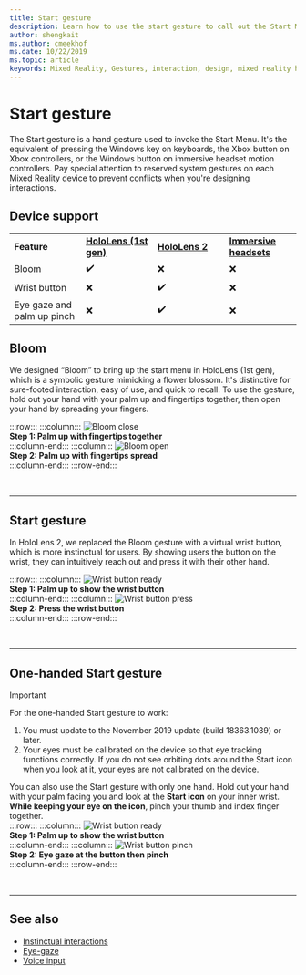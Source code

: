 ```yaml
---
title: Start gesture
description: Learn how to use the start gesture to call out the Start Menu on HoloLens and Windows Mixed Reality immersive headsets. 
author: shengkait
ms.author: cmeekhof
ms.date: 10/22/2019
ms.topic: article
keywords: Mixed Reality, Gestures, interaction, design, mixed reality headset, windows mixed reality headset, virtual reality headset, HoloLens, MRTK, Mixed Reality Toolkit, bloom
---
```


# Start gesture

The Start gesture is a hand gesture used to invoke the Start Menu. It's the equivalent of pressing the Windows key on keyboards, the Xbox button on Xbox controllers, or the Windows button on immersive headset motion controllers. Pay special attention to reserved system gestures on each Mixed Reality device to prevent conflicts when you're designing interactions.

## Device support

<table>
    <colgroup>
    <col width="25%" />
    <col width="25%" />
    <col width="25%" />
    <col width="25%" />
    </colgroup>
    <tr>
        <td><strong>Feature</strong></td>
        <td><a href="../hololens-hardware-details.md"><strong>HoloLens (1st gen)</strong></a></td>
        <td><a href="https://docs.microsoft.com/hololens/hololens2-hardware"><strong>HoloLens 2</strong></td>
        <td><a href="../discover/immersive-headset-hardware-details.md"><strong>Immersive headsets</strong></a></td>
    </tr>
     <tr>
        <td>Bloom</td>
        <td>✔️</td>
        <td>❌</td>
        <td>❌</td>
    </tr>
     <tr>
        <td>Wrist button</td>
        <td>❌</td>
        <td>✔️</td>
        <td>❌</td>
    </tr>
    <tr>
        <td>Eye gaze and palm up pinch</td>
        <td>❌</td>
        <td>✔️</td>
        <td>❌</td>
    </tr>
</table>

## Bloom

We designed “Bloom” to bring up the start menu in HoloLens (1st gen), which is a symbolic gesture mimicking a flower blossom. It's distinctive for sure-footed interaction, easy of use, and quick to recall. To use the gesture, hold out your hand with your palm up and fingertips together, then open your hand by spreading your fingers.

:::row:::
    :::column:::
        ![Bloom close](images/bloom-close.png)<br>
        **Step 1: Palm up with fingertips together**<br>
    :::column-end:::
    :::column:::
        ![Bloom open](images/bloom-open.png)<br>
        **Step 2: Palm up with fingertips spread**<br>
    :::column-end:::
:::row-end:::

<br>

---

## Start gesture

In HoloLens 2, we replaced the Bloom gesture with a virtual wrist button, which is more instinctual for users. By showing users the button on the wrist, they can intuitively reach out and press it with their other hand.

:::row:::
    :::column:::
        ![Wrist button ready](images/wrist-button-ready.png)<br>
        **Step 1: Palm up to show the wrist button**<br>
    :::column-end:::
    :::column:::
        ![Wrist button press](images/wrist-button-press.png)<br>
        **Step 2: Press the wrist button**<br>
    :::column-end:::
:::row-end:::

<br>

---

## One-handed Start gesture

> [!IMPORTANT]
> For the one-handed Start gesture to work:
>
> 1. You must update to the November 2019 update (build 18363.1039) or later.
> 1. Your eyes must be calibrated on the device so that eye tracking functions correctly. If you do not see orbiting dots around the Start icon when you look at it, your eyes are not calibrated on the device.

You can also use the Start gesture with only one hand. Hold out your hand with your palm facing you and look at the **Start icon** on your inner wrist. **While keeping your eye on the icon**, pinch your thumb and index finger together.<br>
:::row:::
    :::column:::
        ![Wrist button ready](images/wrist-button-ready.png)<br>
        **Step 1: Palm up to show the wrist button**<br>
    :::column-end:::
    :::column:::
        ![Wrist button pinch](images/wrist-button-pinch.png)<br>
        **Step 2: Eye gaze at the button then pinch**<br>
    :::column-end:::
:::row-end:::

<br>

---

## See also

* [Instinctual interactions](interaction-fundamentals.md)
* [Eye-gaze](eye-tracking.md)
* [Voice input](voice-input.md)

